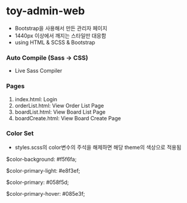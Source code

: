 # toy-admin-web
- Bootstrap을 사용해서 만든 관리자 페이지
- 1440px 이상에서 깨지는 스타일만 대응함
- using HTML &amp; SCSS &amp; Bootstrap

### Auto Compile (Sass -> CSS)
- Live Sass Compiler

### Pages
1. index.html: Login
2. orderList.html: View Order List Page
3. boardList.html: View Board List Page
2. boardCreate.html: View Board Create Page

### Color Set
- styles.scss의 color변수의 주석을 해제하면 해당 theme의 색상으로 적용됨

$color-background: #f5f6fa;

$color-primary-light: #e8f3ef;

$color-primary: #058f5d;

$color-primary-hover: #085e3f;
